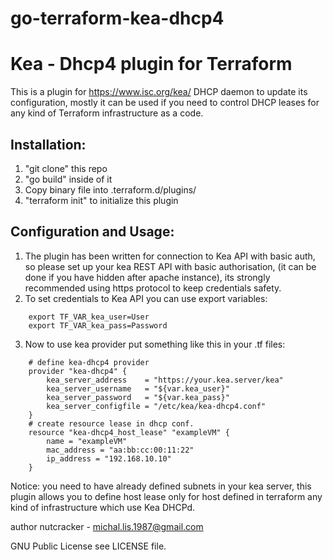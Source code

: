 # go-terraform-kea-dhcp4

Kea - Dhcp4 plugin for Terraform
=================================


This is a plugin for https://www.isc.org/kea/ DHCP daemon to update its configuration, 
mostly it can be used if you need to control DHCP leases for any kind of Terraform infrastructure as a code.



Installation:
------------

1. "git clone" this repo
2. "go build" inside of it
3. Copy binary file into .terraform.d/plugins/
4. "terraform init" to initialize this plugin


Configuration and Usage:
------------------------

1. The plugin has been written for connection to Kea API with basic auth, so please set up your kea REST API with basic authorisation,
    (it can be done if you have hidden after apache instance), its strongly recommended using https protocol to keep credentials safety.
2. To set credentials to Kea API you can use export variables:

```
    export TF_VAR_kea_user=User
    export TF_VAR_kea_pass=Password
```
3. Now to use kea provider put something like this in your .tf files:
```
    # define kea-dhcp4 provider
    provider "kea-dhcp4" {
        kea_server_address    = "https://your.kea.server/kea"
        kea_server_username   = "${var.kea_user}"
        kea_server_password   = "${var.kea_pass}"
        kea_server_configfile = "/etc/kea/kea-dhcp4.conf"
    }
    # create resource lease in dhcp conf.
    resource "kea-dhcp4_host_lease" "exampleVM" {
        name = "exampleVM"
        mac_address = "aa:bb:cc:00:11:22"
        ip_address = "192.168.10.10"
    }
```

Notice: you need to have already defined subnets in your kea server, 
this plugin allows you to define host lease only for host defined in terraform any kind of infrastructure which use Kea DHCPd. 


author nutcracker - michal.lis.1987@gmail.com

GNU Public License see LICENSE file.